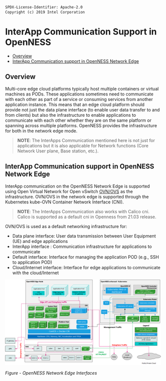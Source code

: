 ```text
SPDX-License-Identifier: Apache-2.0
Copyright (c) 2019 Intel Corporation
```
<!-- omit in toc -->
# InterApp Communication Support in OpenNESS
- [Overview](#overview)
- [InterApp Communication support in OpenNESS Network Edge](#interapp-communication-support-in-openness-network-edge)

## Overview

Multi-core edge cloud platforms typically host multiple containers or virtual machines as PODs. These applications sometimes need to communicate with each other as part of a service or consuming services from another application instance. This means that an edge cloud platform should provide not just the data plane interface (to enable user data transfer to and from clients) but also the infrastructure to enable applications to communicate with each other whether they are on the same platform or spanning across multiple platforms. OpenNESS provides the infrastructure for both in the network edge mode.

>**NOTE**: The InterApps Communication mentioned here is not just for applications but it is also applicable for Network functions (Core Network User plane, Base station, etc.).

## InterApp Communication support in OpenNESS Network Edge

InterApp communication on the OpenNESS Network Edge is supported using Open Virtual Network for Open vSwitch [OVN/OVS](https://github.com/otcshare/ido-specs/blob/master/doc/building-blocks/dataplane/openness-ovn.md) as the infrastructure. OVN/OVS in the network edge is supported through the Kubernetes kube-OVN Container Network Interface (CNI).

>**NOTE**: The InterApps Communication also works with Calico cni. Calico is supported as a default cni in Openness from 21.03 release.

OVN/OVS is used as a default networking infrastructure for:
- Data plane interface: User data transmission between User Equipment (UE) and edge applications
- InterApp interface : Communication infrastructure for applications to communicate
- Default interface: Interface for managing the application POD (e.g., SSH to application POD)
- Cloud/Internet interface: Interface for edge applications to communicate with the cloud/Internet

![Data Plane Interfaces in OpenNESS Network Edge](iap-images/iap2.png)

 _Figure - OpenNESS Network Edge Interfaces_
